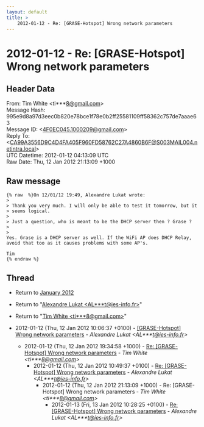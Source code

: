 ```yaml
---
layout: default
title: >
    2012-01-12 - Re: [GRASE-Hotspot] Wrong network parameters
---
```


# 2012-01-12 - Re: [GRASE-Hotspot] Wrong network parameters

## Header Data

From: Tim White \<ti***8@gmail.com\><br>
Message Hash: 995e9d8a97d3eec0b820e78bce1f78e0b2ff25581109ff58362c757de7aaae63<br>
Message ID: \<4F0EC045.1000209@gmail.com\><br>
Reply To: \<CA99A3556D9C4D4FA405F960FD58762C27A4860B6F@S003MAIL004.netintra.local\><br>
UTC Datetime: 2012-01-12 04:13:09 UTC<br>
Raw Date: Thu, 12 Jan 2012 21:13:09 +1000<br>

## Raw message

```
{% raw  %}On 12/01/12 19:49, Alexandre Lukat wrote:
>
> Thank you very much. I will only be able to test it tomorrow, but it 
> seems logical.
>
> Just a question, who is meant to be the DHCP server then ? Grase ?
>
>
Yes. Grase is a DHCP server as well. If the WiFi AP does DHCP Relay, 
avoid that too as it causes problems with some AP's.

Tim
{% endraw %}
```

## Thread

+ Return to [January 2012](/archive/2012/01)

+ Return to "[Alexandre Lukat <AL***t<span>@</span>ies-info.fr>](/authors/al___t_at_iesinfo_fr)"
+ Return to "[Tim White <ti***8<span>@</span>gmail.com>](/authors/ti___8_at_gmail_com)"

+ 2012-01-12 (Thu, 12 Jan 2012 10:06:37 +0100) - [[GRASE-Hotspot] Wrong network parameters](/archive/2012/01/e825e0a52fa6ac3826b42ee73e4d228ebd4446abebe940635c1353de0a7e03e7) - _Alexandre Lukat \<AL***t@ies-info.fr\>_
  + 2012-01-12 (Thu, 12 Jan 2012 19:34:58 +1000) - [Re: [GRASE-Hotspot] Wrong network parameters](/archive/2012/01/23a46946a1ddcefa23cfeacc53f78134acf97b295399b55654de4bc5a130084c) - _Tim White \<ti***8@gmail.com\>_
    + 2012-01-12 (Thu, 12 Jan 2012 10:49:37 +0100) - [Re: [GRASE-Hotspot] Wrong network parameters](/archive/2012/01/4172819b973ac30d1d9bdf2f9a43413ae8d80a5959c899fb357271c5f4295b6d) - _Alexandre Lukat \<AL***t@ies-info.fr\>_
      + 2012-01-12 (Thu, 12 Jan 2012 21:13:09 +1000) - Re: [GRASE-Hotspot] Wrong network parameters - _Tim White \<ti***8@gmail.com\>_
        + 2012-01-13 (Fri, 13 Jan 2012 10:28:25 +0100) - [Re: [GRASE-Hotspot] Wrong network parameters](/archive/2012/01/7ca1314be824720ee8fe28f74f36c4c6463e687b6aa8378864420c79286aefc5) - _Alexandre Lukat \<AL***t@ies-info.fr\>_

